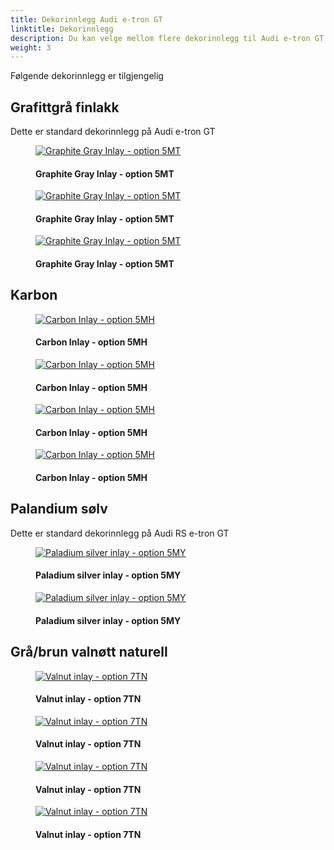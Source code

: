```yaml
---
title: Dekorinnlegg Audi e-tron GT
linktitle: Dekorinnlegg
description: Du kan velge mellom flere dekorinnlegg til Audi e-tron GT og Audi RS e-tron GT
weight: 3
---
```

<!-- markdownlint-disable MD033 -->
Følgende dekorinnlegg er tilgjengelig


## Grafittgrå finlakk

Dette er standard dekorinnlegg på Audi e-tron GT

<figure>
    <a href="https://media.electrichasgoneaudi.net/multimedia/models/e-tron-gt/interior/inlays/inlays_graphitegray_1.jpg">
        <img src="https://media.electrichasgoneaudi.net/multimedia/models/e-tron-gt/interior/inlays/inlays_graphitegray_1s.jpg"
        alt="Graphite Gray Inlay - option 5MT" title="Graphite Gray Inlay - option 5MT">
    </a>
    <figcaption><h4>Graphite Gray Inlay - option 5MT</h4></figcaption>
</figure>

<figure>
    <a href="https://media.electrichasgoneaudi.net/multimedia/models/e-tron-gt/interior/inlays/inlays_graphitegray_2.jpg">
        <img src="https://media.electrichasgoneaudi.net/multimedia/models/e-tron-gt/interior/inlays/inlays_graphitegray_2s.jpg"
        alt="Graphite Gray Inlay - option 5MT" title="Graphite Gray Inlay - option 5MT">
    </a>
    <figcaption><h4>Graphite Gray Inlay - option 5MT</h4></figcaption>
</figure>

<figure>
    <a href="https://media.electrichasgoneaudi.net/multimedia/models/e-tron-gt/interior/inlays/inlays_graphitegray_3.jpg">
        <img src="https://media.electrichasgoneaudi.net/multimedia/models/e-tron-gt/interior/inlays/inlays_graphitegray_3s.jpg"
        alt="Graphite Gray Inlay - option 5MT" title="Graphite Gray Inlay - option 5MT">
    </a>
    <figcaption><h4>Graphite Gray Inlay - option 5MT</h4></figcaption>
</figure>

## Karbon

<figure>
    <a href="https://media.electrichasgoneaudi.net/multimedia/models/e-tron-gt/interior/inlays/inlays_carbon_1.jpg">
        <img src="https://media.electrichasgoneaudi.net/multimedia/models/e-tron-gt/interior/inlays/inlays_carbon_1s.jpg"
        alt="Carbon Inlay - option 5MH" title="Carbon Inlay - option 5MH">
    </a>
    <figcaption><h4>Carbon Inlay - option 5MH</h4></figcaption>
</figure>

<figure>
    <a href="https://media.electrichasgoneaudi.net/multimedia/models/e-tron-gt/interior/inlays/inlays_carbon_2.jpg">
        <img src="https://media.electrichasgoneaudi.net/multimedia/models/e-tron-gt/interior/inlays/inlays_carbon_2s.jpg"
        alt="Carbon Inlay - option 5MH" title="Carbon Inlay - option 5MH">
    </a>
    <figcaption><h4>Carbon Inlay - option 5MH</h4></figcaption>
</figure>

<figure>
    <a href="https://media.electrichasgoneaudi.net/multimedia/models/e-tron-gt/interior/inlays/inlays_carbon_3.jpg">
        <img src="https://media.electrichasgoneaudi.net/multimedia/models/e-tron-gt/interior/inlays/inlays_carbon_3s.jpg"
        alt="Carbon Inlay - option 5MH" title="Carbon Inlay - option 5MH">
    </a>
    <figcaption><h4>Carbon Inlay - option 5MH</h4></figcaption>
</figure>

<figure>
    <a href="https://media.electrichasgoneaudi.net/multimedia/models/e-tron-gt/interior/inlays/inlays_carbon_4.jpg">
        <img src="https://media.electrichasgoneaudi.net/multimedia/models/e-tron-gt/interior/inlays/inlays_carbon_4s.jpg"
        alt="Carbon Inlay - option 5MH" title="Carbon Inlay - option 5MH">
    </a>
    <figcaption><h4>Carbon Inlay - option 5MH</h4></figcaption>
</figure>

## Palandium sølv

Dette er standard dekorinnlegg på Audi RS e-tron GT

<figure>
    <a href="https://media.electrichasgoneaudi.net/multimedia/models/e-tron-gt/interior/inlays/inlays_paladiumsilver_1.jpg">
        <img src="https://media.electrichasgoneaudi.net/multimedia/models/e-tron-gt/interior/inlays/inlays_paladiumsilver_1s.jpg"
        alt="Paladium silver inlay - option 5MY" title="Paladium silver inlay - option 5MY">
    </a>
    <figcaption><h4>Paladium silver inlay - option 5MY</h4></figcaption>
</figure>

<figure>
    <a href="https://media.electrichasgoneaudi.net/multimedia/models/e-tron-gt/interior/inlays/inlays_paladiumsilver_2.jpg">
        <img src="https://media.electrichasgoneaudi.net/multimedia/models/e-tron-gt/interior/inlays/inlays_paladiumsilver_2s.jpg"
        alt="Paladium silver inlay - option 5MY" title="Paladium silver inlay - option 5MY">
    </a>
    <figcaption><h4>Paladium silver inlay - option 5MY</h4></figcaption>
</figure>

## Grå/brun valnøtt naturell

<figure>
    <a href="https://media.electrichasgoneaudi.net/multimedia/models/e-tron-gt/interior/inlays/inlays_valnut_1.jpg">
        <img src="https://media.electrichasgoneaudi.net/multimedia/models/e-tron-gt/interior/inlays/inlays_valnut_1s.jpg"
        alt="Valnut inlay - option 7TN" title="Valnut inlay - option 7TN">
    </a>
    <figcaption><h4>Valnut inlay - option 7TN</h4></figcaption>
</figure>

<figure>
    <a href="https://media.electrichasgoneaudi.net/multimedia/models/e-tron-gt/interior/inlays/inlays_valnut_2.jpg">
        <img src="https://media.electrichasgoneaudi.net/multimedia/models/e-tron-gt/interior/inlays/inlays_valnut_2s.jpg"
        alt="Valnut inlay - option 7TN" title="Valnut inlay - option 7TN">
    </a>
    <figcaption><h4>Valnut inlay - option 7TN</h4></figcaption>
</figure>

<figure>
    <a href="https://media.electrichasgoneaudi.net/multimedia/models/e-tron-gt/interior/inlays/inlays_valnut_3.jpg">
        <img src="https://media.electrichasgoneaudi.net/multimedia/models/e-tron-gt/interior/inlays/inlays_valnut_3s.jpg"
        alt="Valnut inlay - option 7TN" title="Valnut inlay - option 7TN">
    </a>
    <figcaption><h4>Valnut inlay - option 7TN</h4></figcaption>
</figure>

<figure>
    <a href="https://media.electrichasgoneaudi.net/multimedia/models/e-tron-gt/interior/inlays/inlays_valnut_4.jpg">
        <img src="https://media.electrichasgoneaudi.net/multimedia/models/e-tron-gt/interior/inlays/inlays_valnut_4s.jpg"
        alt="Valnut inlay - option 7TN" title="Valnut inlay - option 7TN">
    </a>
    <figcaption><h4>Valnut inlay - option 7TN</h4></figcaption>
</figure>